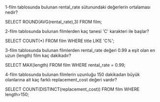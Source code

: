 1-film tablosunda bulunan rental_rate sütunundaki değerlerin ortalaması nedir?

SELECT ROUND(AVG(rental_rate),3) FROM film; 


2-film tablosunda bulunan filmlerden kaç tanesi 'C' karakteri ile başlar?

SELECT COUNT(*) FROM film
WHERE title LIKE 'C%';

3-film tablosunda bulunan filmlerden rental_rate değeri 0.99 a eşit olan en uzun (length) film kaç dakikadır?

SELECT MAX(length) FROM film
WHERE rental_rate = 0.99;

4-film tablosunda bulunan filmlerin uzunluğu 150 dakikadan büyük olanlarına ait kaç farklı replacement_cost değeri vardır?

SELECT COUNT(DISTINCT(replacement_cost)) FROM film
WHERE length>150;

